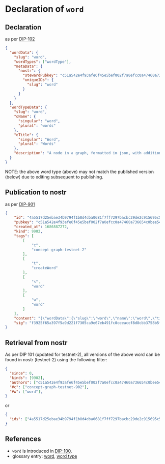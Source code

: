 Declaration of `word`
=====

## Declaration

as per [DIP-102](../102.md)

```json
{
  "wordData": {
    "slug": "word",
    "wordTypes": ["wordType"],
    "metaData": {
      "nostr": {
        "stewardPubkey": "c51a542e4f93afe6f45e5bef002f7a0efcc0a47460a736654c0bee5402c482fa",
        "uniqueIDs": {
          "slug": "word"
        }
      }
    }
  },
  "wordTypeData": {
    "slug": "word",
    "oName": {
      "singular": "word",
      "plural": "words"
    },
    "oTitle": {
      "singular": "Word",
      "plural": "Words"
    },
    "description": "A node in a graph, formatted in json, with additional requirements and conventions specified according to the DCoSL protocol."
  }
}
```

NOTE: the above word type (above) may not match the published version (below) due to editing subsequent to publishing.

## Publication to nostr

as per [DIP-901](../../networking/nostr/901.md)

```json
{
    "id": "4a5517d25ebae34b9794f1b8d4dba0681f7ff7297bacbc29de2c915695c53bfe",
    "pubkey": "c51a542e4f93afe6f45e5bef002f7a0efcc0a47460a736654c0bee5402c482fa",
    "created_at": 1686887272,
    "kind": 9902,
    "tags": [
        [
            "c",
            "concept-graph-testnet-2"
        ],
        [
            "t",
            "createWord"
        ],
        [
            "s",
            "word"
        ],
        [
            "w",
            "word"
        ]
    ],
    "content": "{\"wordData\":{\"slug\":\"word\",\"name\":\"word\",\"title\":\"Word\",\"wordTypes\":[\"wordType\"],\"metaData\":{\"nostr\":{\"stewardPubkey\":\"c51a542e4f93afe6f45e5bef002f7a0efcc0a47460a736654c0bee5402c482fa\",\"uniqueIDs\":{\"slug\":\"word\"}}}},\"wordTypeData\":{\"slug\":\"word\",\"name\":\"word\",\"title\":\"word\",\"description\":\"A node in a graph, formatted in json, with additional requirements and conventions specified according to the DCoSL protocol.\"}}",
    "sig": "f3925f65a397f5a9d221f7305ca9e67eb491fc0ceeacef8d8cbb3758b5f06bdd382aea606b4526986c2666c4d3d7f9d0518c696d8d85dc25a107846d2801eabf"
}
```

## Retrieval from nostr

As per DIP 101 (updated for testnet-2), all versions of the above word can be found in nostr (testnet-2) using the following filter:

```json
{
  "since": 0,
  "kinds": [9902],
  "authors": ["c51a542e4f93afe6f45e5bef002f7a0efcc0a47460a736654c0bee5402c482fa"],
  "#c": ["concept-graph-testnet-902"],
  "#w": ["word"],
}
```

or

```json
{
  "ids": ["4a5517d25ebae34b9794f1b8d4dba0681f7ff7297bacbc29de2c915695c53bfe"],
}
```

## References

- `word` is introduced in [DIP-100](../100.md).
- glossary entry: [word](../../../glossary/word.md), [word type](../../../glossary/wordType.md)
